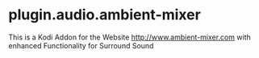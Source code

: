 # plugin.audio.ambient-mixer
This is a Kodi Addon for the Website http://www.ambient-mixer.com with enhanced Functionality for Surround Sound
